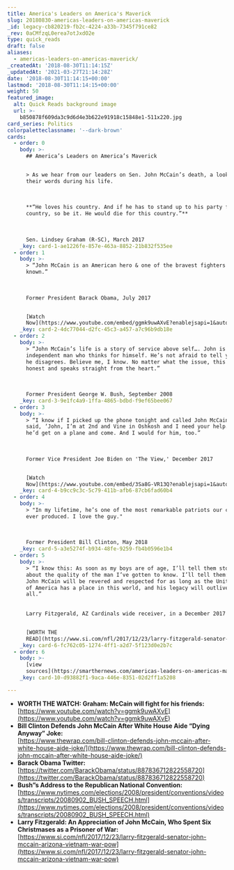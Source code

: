 ```yaml
---
title: America's Leaders on America's Maverick
slug: 20180830-americas-leaders-on-americas-maverick
_id: legacy-cb820219-fb2c-4224-a33b-7345f791ce82
_rev: 0aCMfzqL0erea7otJxdO2e
type: quick_reads
draft: false
aliases:
  - americas-leaders-on-americas-maverick/
_createdAt: '2018-08-30T11:14:15Z'
_updatedAt: '2021-03-27T21:14:28Z'
date: '2018-08-30T11:14:15+00:00'
lastmod: '2018-08-30T11:14:15+00:00'
weight: 50
featured_image:
  alt: Quick Reads background image
  url: >-
    b850878f609da3c9d6d4e3b622e91918c15848e1-511x220.jpg
card_series: Politics
colorpaletteclassname: '--dark-brown'
cards:
  - order: 0
    body: >-
      ## America’s Leaders on America’s Maverick


      > As we hear from our leaders on Sen. John McCain’s death, a look back at
      their words during his life.  
        
        
        
      **“He loves his country. And if he has to stand up to his party for his
      country, so be it. He would die for this country.”**  
        
        
        
      Sen. Lindsey Graham (R-SC), March 2017
    _key: card-1-ae1226fe-857e-463a-8852-21b832f535ee
  - order: 1
    body: >-
      > “John McCain is an American hero & one of the bravest fighters I’ve ever
      known.”  
        
        
        
      Former President Barack Obama, July 2017


      [Watch
      Now](https://www.youtube.com/embed/ggmk9uwAXvE?enablejsapi=1&autoplay=1&rel=0)
    _key: card-2-4dc77044-d2fc-45c3-a457-a7c96b9db18e
  - order: 2
    body: >-
      > “John McCain’s life is a story of service above self…. John is an
      independent man who thinks for himself. He’s not afraid to tell you when
      he disagrees. Believe me, I know. No matter what the issue, this man is
      honest and speaks straight from the heart.”  
        
        
        
      Former President George W. Bush, September 2008
    _key: card-3-9e1fc4a9-1ffa-4865-bdbd-f9ef65bee067
  - order: 3
    body: >-
      > “I know if I picked up the phone tonight and called John McCain and
      said, ‘John, I’m at 2nd and Vine in Oshkosh and I need your help. Come,’
      he’d get on a plane and come. And I would for him, too.”  
        
        
        
      Former Vice President Joe Biden on 'The View,' December 2017


      [Watch
      Now](https://www.youtube.com/embed/3Sa8G-VR13Q?enablejsapi=1&autoplay=1&rel=0)
    _key: card-4-b9cc9c3c-5c79-411b-afb6-87cb6fad60b4
  - order: 4
    body: >-
      > "In my lifetime, he’s one of the most remarkable patriots our country’s
      ever produced. I love the guy."  
        
        
        
      Former President Bill Clinton, May 2018
    _key: card-5-a3e5274f-b934-48fe-9259-fb4b0596e1b4
  - order: 5
    body: >-
      > “I know this: As soon as my boys are of age, I’ll tell them stories
      about the quality of the man I’ve gotten to know. I’ll tell them: Senator
      John McCain will be revered and respected for as long as the United States
      of America has a place in this world, and his legacy will outlive us
      all.”  
        
        
      Larry Fitzgerald, AZ Cardinals wide receiver, in a December 2017 op-ed


      [WORTH THE
      READ](https://www.si.com/nfl/2017/12/23/larry-fitzgerald-senator-john-mccain-arizona-vietnam-war-pow)
    _key: card-6-fc762c05-1274-4ff1-a2d7-5f123d0e2b7c
  - order: 6
    body: >-
      [view
      sources](https://smarthernews.com/americas-leaders-on-americas-maverick/)
    _key: card-10-d93882f1-9aca-446e-8351-02d2ff1a5208

---
```

* **WORTH THE WATCH: Graham: McCain will fight for his friends:** [https://www.youtube.com/watch?v=ggmk9uwAXvE](https://www.youtube.com/watch?v=ggmk9uwAXvE)
* **Bill Clinton Defends John McCain After White House Aide “Dying Anyway” Joke:**  
[https://www.thewrap.com/bill-clinton-defends-john-mccain-after-white-house-aide-joke/](https://www.thewrap.com/bill-clinton-defends-john-mccain-after-white-house-aide-joke/)
* **Barack Obama Twitter:**  
[https://twitter.com/BarackObama/status/887836712822558720](https://twitter.com/BarackObama/status/887836712822558720)
* **Bush”s Address to the Republican National Convention:** [https://www.nytimes.com/elections/2008/president/conventions/videos/transcripts/20080902_BUSH_SPEECH.html](https://www.nytimes.com/elections/2008/president/conventions/videos/transcripts/20080902_BUSH_SPEECH.html)
* **Larry Fitzgerald: An Appreciation of John McCain, Who Spent Six Christmases as a Prisoner of War:**  
[https://www.si.com/nfl/2017/12/23/larry-fitzgerald-senator-john-mccain-arizona-vietnam-war-pow](https://www.si.com/nfl/2017/12/23/larry-fitzgerald-senator-john-mccain-arizona-vietnam-war-pow)